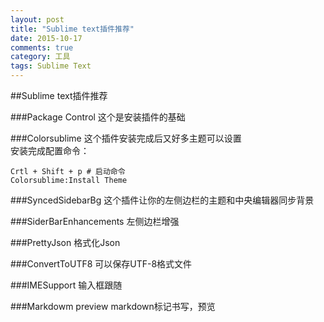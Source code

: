 ```yaml
---
layout: post
title: "Sublime text插件推荐"
date: 2015-10-17
comments: true
category: 工具
tags: Sublime Text
---
```

##Sublime text插件推荐

###Package Control
这个是安装插件的基础

###Colorsublime
这个插件安装完成后又好多主题可以设置  
安装完成配置命令：

    Crtl + Shift + p # 启动命令
    Colorsublime:Install Theme

###SyncedSidebarBg
这个插件让你的左侧边栏的主题和中央编辑器同步背景

###SiderBarEnhancements
左侧边栏增强

###PrettyJson
格式化Json

###ConvertToUTF8
可以保存UTF-8格式文件

###IMESupport
输入框跟随

###Markdowm preview
markdown标记书写，预览